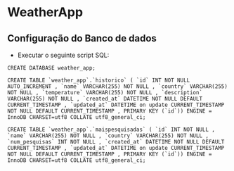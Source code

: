 # WeatherApp

## Configuração do Banco de dados

- Executar o seguinte script SQL:

` CREATE DATABASE weather_app; `

`` CREATE TABLE `weather_app`.`historico` ( `id` INT NOT NULL AUTO_INCREMENT , `name` VARCHAR(255) NOT NULL , `country` VARCHAR(255) NOT NULL , `temperature` VARCHAR(255) NOT NULL , `description` VARCHAR(255) NOT NULL , `created_at` DATETIME NOT NULL DEFAULT CURRENT_TIMESTAMP , `updated_at` DATETIME on update CURRENT_TIMESTAMP NOT NULL DEFAULT CURRENT_TIMESTAMP , PRIMARY KEY (`id`)) ENGINE = InnoDB CHARSET=utf8 COLLATE utf8_general_ci; ``


`` CREATE TABLE `weather_app`.`maispesquisadas` ( `id` INT NOT NULL , `name` VARCHAR(255) NOT NULL , `country` VARCHAR(255) NOT NULL , `num_pesquisas` INT NOT NULL , `created_at` DATETIME NOT NULL DEFAULT CURRENT_TIMESTAMP , `updated_at` DATETIME on update CURRENT_TIMESTAMP NOT NULL DEFAULT CURRENT_TIMESTAMP , PRIMARY KEY (`id`)) ENGINE = InnoDB CHARSET=utf8 COLLATE utf8_general_ci; ``
